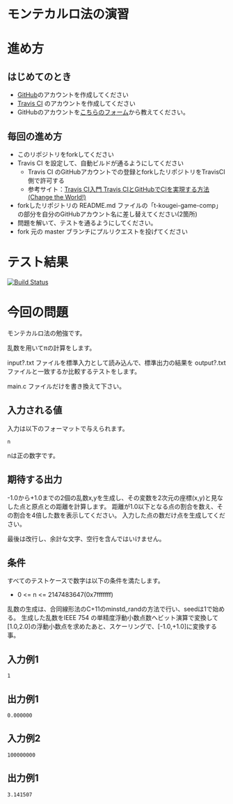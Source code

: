 # モンテカルロ法の演習

# 進め方
## はじめてのとき
* [GitHub](https://github.com/)のアカウントを作成してください
* [Travis CI](https://travis-ci.org/) のアカウントを作成してください
* GitHubのアカウントを[こちらのフォーム](https://goo.gl/forms/anAdoxqPKVt8sJGZ2)から教えてください。
## 毎回の進め方
* このリポジトリをforkしてください
* Travis CI を設定して、自動ビルドが通るようにしてください
   * Travis CI のGitHubアカウントでの登録とforkしたリポジトリをTravisCI側で許可する
   * 参考サイト：[Travis CI入門 Travis CIとGitHubでCIを実現する方法(Change the World!)](http://changesworlds.com/2014/09/introduction-to-travis-ci-and-github-001/)
* forkしたリポジトリの README.md ファイルの「t-kougei-game-comp」の部分を自分のGitHubアカウント名に差し替えてください(2箇所)
* 問題を解いて、テストを通るようにしてください。
* fork 元の master ブランチにプルリクエストを投げてください

# テスト結果

[![Build Status](https://travis-ci.org/t-kougei-game-comp/monte_carlo.svg?branch=master)](https://travis-ci.org/t-kougei-game-comp/monte_carlo)

# 今回の問題

モンテカルロ法の勉強です。

乱数を用いてπの計算をします。

input?.txt ファイルを標準入力として読み込んで、標準出力の結果を output?.txt ファイルと一致するか比較するテストをします。

main.c ファイルだけを書き換えて下さい。

## 入力される値
入力は以下のフォーマットで与えられます。
~~~
n
~~~
nは正の数字です。

## 期待する出力

-1.0から+1.0までの2個の乱数x,yを生成し、その変数を2次元の座標(x,y)と見なした点と原点との距離を計算します。
距離が1.0以下となる点の割合を数え、その割合を4倍した数を表示してください。
入力した点の数だけ点を生成してください。

最後は改行し、余計な文字、空行を含んではいけません。

## 条件
すべてのテストケースで数字は以下の条件を満たします。
* 0 <= n <= 2147483647(0x7fffffff)

乱数の生成は、合同線形法のC+11のminstd_randの方法で行い、seedは1で始める。
生成した乱数をIEEE 754 の単精度浮動小数点数へビット演算で変換して[1.0,2.0]の浮動小数点を求めたあと、スケーリングで、[-1.0,+1.0]に変換する事。

## 入力例1
~~~
1
~~~

## 出力例1
~~~
0.000000
~~~

## 入力例2
~~~
100000000
~~~

## 出力例1
~~~
3.141507
~~~
